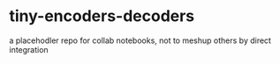 # tiny-encoders-decoders

a placehodler repo for collab notebooks, not to meshup others by direct integration
